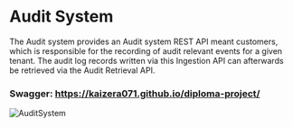 # Audit System
The Audit system provides an Audit system REST API meant customers, which is responsible for the recording of audit relevant events for a given tenant. The audit log records written via this Ingestion API can afterwards be retrieved via the Audit Retrieval API.
### Swagger: https://kaizera071.github.io/diploma-project/
![AuditSystem](https://github.com/user-attachments/assets/74b56fe8-98d6-485c-9de9-3122ab8509a5)
